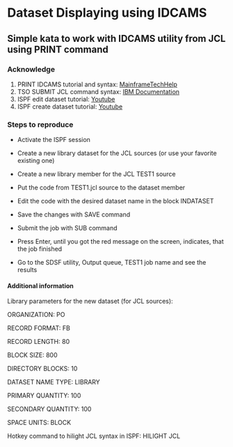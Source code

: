 # Dataset Displaying using IDCAMS

## Simple kata to work with IDCAMS utility from JCL using PRINT command

### Acknowledge

1. PRINT IDCAMS tutorial and syntax: [MainframeTechHelp](https://www.mainframestechhelp.com/utilities/idcams/idcams-print.htm)
2. TSO SUBMIT JCL command syntax: [IBM Documentation](https://www.ibm.com/support/knowledgecenter/SSLTBW_2.2.0/com.ibm.zos.v2r2.ikjc500/ikj2l2_SUBMIT_command_syntax.htm)
3. ISPF edit dataset tutorial: [Youtube](https://www.youtube.com/watch?v=-FUNDgcDRWk) 
4. ISPF create dataset tutorial: [Youtube](https://www.youtube.com/watch?v=aZRWZ_HypRQ&t=332s)

### Steps to reproduce

- Activate the ISPF session

- Create a new library dataset for the JCL sources (or use your favorite existing one)

- Create a new library member for the JCL TEST1 source

- Put the code from TEST1.jcl source to the dataset member

- Edit the code with the desired dataset name in the block INDATASET

- Save the changes with SAVE command

- Submit the job with SUB command

- Press Enter, until you got the red message on the screen, indicates, that the job finished

- Go to the SDSF utility, Output queue, TEST1 job name and see the results

#### Additional information

Library parameters for the new dataset (for JCL sources):

ORGANIZATION: PO

RECORD FORMAT: FB

RECORD LENGTH: 80

BLOCK SIZE: 800

DIRECTORY BLOCKS: 10

DATASET NAME TYPE: LIBRARY

PRIMARY QUANTITY: 100

SECONDARY QUANTITY: 100

SPACE UNITS: BLOCK

Hotkey command to hilight JCL syntax in ISPF: HILIGHT JCL
